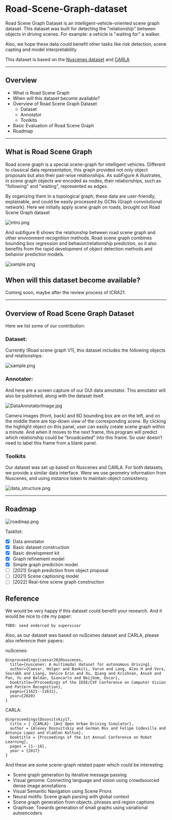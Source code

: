 # Road-Scene-Graph-dataset

Road Scene Graph Dataset is an intelligent-vehicle-oriented scene graph dataset. This dataset was built for detecting the "relationship" between objects in driving scenes. For example: a vehicle is "waiting for" a walker.

Also, we hope these data could benefit other tasks like risk detection, scene capting and model interpretability.

This dataset is based on the [Nuscenes dataset](https://www.nuscenes.org/) and [CARLA](https://carla.org/)

----------------

## Overview

- What is Road Scene Graph
- When will this dataset become available?
- Overview of Road Scene Graph Dataset
    - Dataset
    - Annotator
    - Toolkits
- Basic Evaluation of Road Scene Graph
- Roadmap

----------------

## What is Road Scene Graph

Road scene graph is a special scene-graph for intelligent vehicles. Different to classical data representation, this graph provided not only object proposals but also their pair-wise relationships. As subFigure A illustrates, in scene graph objects are encoded as nodes; their relationships, such as "following" and "waiting", represented as edges. 
 
By organizing them in a topological graph, these data are user-friendly, explainable, and could be easily processed by GCNs (Graph convolutional network). Here we initially apply scene graph on roads, brought out Road Scene Graph dataset

![intro.png](/imgs/intro.png)

And subfigure B shows the relationship between road scene graph and other environment recognition methods. Road scene graph combines bounding box regression and behavior/relationship prediction, so it also benefits from the rapid development of object detection methods and behavior prediction models. 


![sample.png](/imgs/sample.png)




## When will this dataset become available?

Coming soon, maybe after the review process of ICRA21.

----------------

## Overview of Road Scene Graph Dataset

Here we list some of our contribution:

### Dataset:

Currently (Road scene graph V1), this dataset includes the following objects and relationships:

![sample.png](/imgs/data_types.png)


### Annotator:

And here are a screen capture of our GUI data annotator. This annotator will also be published, along with the dataset itself.


![DataAnnotatorImage.jpg](/imgs/DataAnnotatorImage.jpg)

Camera images (front, back) and 6D bounding box are on the left, and on the middle there are top-down view of the corresponding scene. By clicking the highlight object on this panel, user can easily create scene graph within a minute. And when it moves to the next frame, this program will predict which relationship could be ”broadcasted” into this frame. So user doesn’t need to label this frame from a blank panel.

### Toolkits

Our dataset was set up based on Nuscenes and CARLA. For both datasets, we provide a similar data interface. Were we use geometry information from Nuscenes, and using instance token to maintain object consistency.

![data_structure.png](/imgs/data_structure.png)

-----------------



## Roadmap

![roadmap.png](/imgs/roadmap.png)


Tasklist:

- [x] Data annotator
- [x] Basic dataset construction
- [x] Basic development kit
- [x] Graph refinement model
- [x] Simple graph prediction model.
- [ ] [2021] Graph prediction from object proposal
- [ ] [2021] Scene captioning model
- [ ] [2022] Real-time scene graph construction

## Reference

We would be very happy if this dataset could benefit your research. And it would be nice to cite my paper:

    TODO: need endorced by supervisor

Also, as our dataset was based on nuScenes dataset and CARLA, please also reference their papers:

nuScenes:
```
@inproceedings{caesar2020nuscenes,
  title={nuscenes: A multimodal dataset for autonomous driving},
  author={Caesar, Holger and Bankiti, Varun and Lang, Alex H and Vora, Sourabh and Liong, Venice Erin and Xu, Qiang and Krishnan, Anush and Pan, Yu and Baldan, Giancarlo and Beijbom, Oscar},
  booktitle={Proceedings of the IEEE/CVF Conference on Computer Vision and Pattern Recognition},
  pages={11621--11631},
  year={2020}
}

```

CARLA: 

```
@inproceedings{Dosovitskiy17,
  title = { {CARLA}: {An} Open Urban Driving Simulator},
  author = {Alexey Dosovitskiy and German Ros and Felipe Codevilla and Antonio Lopez and Vladlen Koltun},
  booktitle = {Proceedings of the 1st Annual Conference on Robot Learning},
  pages = {1--16},
  year = {2017}
}
```

And these are some scene-graph related paper which could be interesting:

- Scene graph generation by iterative message passing
- Visual genome: Connecting language and vision using crowdsourced dense image annotations
- Visual Semantic Navigation using Scene Priors
- Neural motifs: Scene graph parsing with global context
- Scene graph generation from objects, phrases and region captions
- Graphvae: Towards generation of small graphs using variational autoencoders